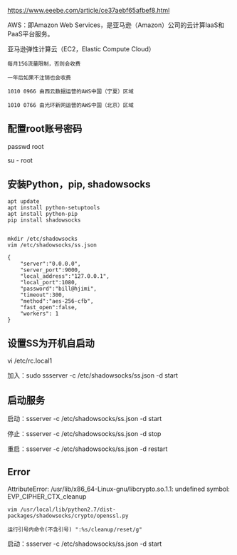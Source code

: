 https://www.eeebe.com/article/ce37aebf65afbef8.html


AWS：即Amazon Web Services，是亚马逊（Amazon）公司的云计算IaaS和PaaS平台服务。

亚马逊弹性计算云（EC2，Elastic Compute Cloud）

    每月15G流量限制，否则会收费

    一年后如果不注销也会收费

    1010 0966 由西云数据运营的AWS中国（宁夏）区域

    1010 0766 由光环新网运营的AWS中国（北京）区域

## 配置root账号密码

passwd root

su - root

## 安装Python，pip, shadowsocks

```
apt update
apt install python-setuptools
apt install python-pip
pip install shadowsocks


mkdir /etc/shadowsocks
vim /etc/shadowsocks/ss.json

{
    "server":"0.0.0.0",
    "server_port":9000,
    "local_address":"127.0.0.1",
    "local_port":1080,
    "password":"bill@hjimi",
    "timeout":300,
    "method":"aes-256-cfb",
    "fast_open":false,
    "workers": 1
}
```

## 设置SS为开机自启动

vi /etc/rc.local1

加入：sudo ssserver -c /etc/shadowsocks/ss.json -d start


## 启动服务

启动：ssserver -c /etc/shadowsocks/ss.json -d start 

停止：ssserver -c /etc/shadowsocks/ss.json -d stop 

重启：ssserver -c /etc/shadowsocks/ss.json -d restart

## Error

AttributeError: /usr/lib/x86_64-Linux-gnu/libcrypto.so.1.1: undefined symbol: EVP_CIPHER_CTX_cleanup

    vim /usr/local/lib/python2.7/dist-packages/shadowsocks/crypto/openssl.py

    运行引号内命令(不含引号) ":%s/cleanup/reset/g"

启动：ssserver -c /etc/shadowsocks/ss.json -d start 
